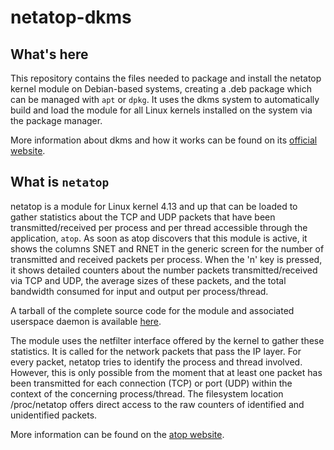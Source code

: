 # netatop-dkms

## What's here

This repository contains the files needed to package and install the netatop kernel module on Debian-based systems, creating a .deb package which can be managed with `apt` or `dpkg`. It uses the dkms system to automatically build and load the module for all Linux kernels installed on the system via the package manager.

More information about dkms and how it works can be found on its [official website][3].

## What is `netatop`

netatop is a module for Linux kernel 4.13 and up that can be loaded to gather statistics about the TCP and UDP packets that have been transmitted/received per process and per thread accessible through the application, `atop`. As soon as atop discovers that this module is active, it shows the columns SNET and RNET in the generic screen for the number of transmitted and received packets per process. When the 'n' key is pressed, it shows detailed counters about the number packets transmitted/received via TCP and UDP, the average sizes of these packets, and the total bandwidth consumed for input and output per process/thread.

A tarball of the  complete source code for the module and associated userspace daemon is available [here][2].

The module uses the netfilter interface offered by the kernel to gather these statistics. It is called for the network packets that pass the IP layer. For every packet, netatop tries to identify the process and thread involved. However, this is only possible from the moment that at least one packet has been transmitted for each connection (TCP) or port (UDP) within the context of the concerning process/thread. The filesystem location /proc/netatop offers direct access to the raw counters of identified and unidentified packets.

More information can be found on the [atop website][1].

[1]: https://www.atoptool.nl/netatop.php
[2]: https://www.atoptool.nl/download/netatop-2.0.tar.gz
[3]: https://github.com/dell/dkms
